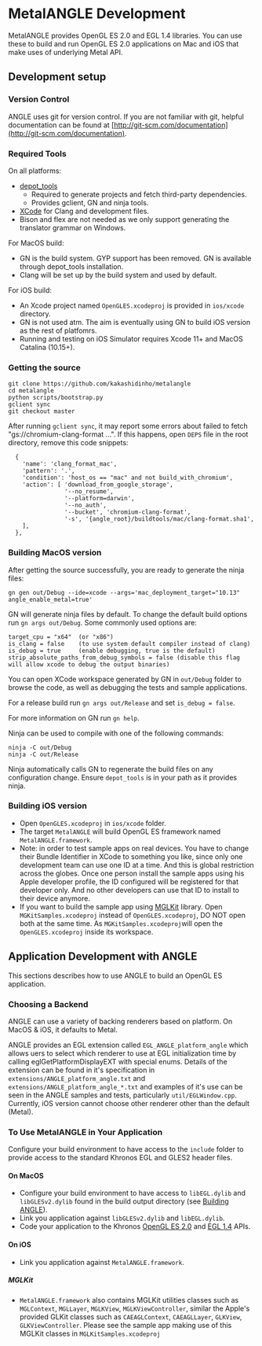 # MetalANGLE Development

MetalANGLE provides OpenGL ES 2.0 and EGL 1.4 libraries.  You can use these to build and run OpenGL ES 2.0 applications on Mac and iOS that make uses of underlying Metal API.

## Development setup

### Version Control
ANGLE uses git for version control. If you are not familiar with git, helpful documentation can be found at [http://git-scm.com/documentation](http://git-scm.com/documentation).

### Required Tools
On all platforms:

 * [depot_tools](http://dev.chromium.org/developers/how-tos/install-depot-tools)
   * Required to generate projects and fetch third-party dependencies.
   * Provides gclient, GN and ninja tools.
 * [XCode](https://developer.apple.com/xcode/) for Clang and development files.
 * Bison and flex are not needed as we only support generating the translator grammar on Windows.

For MacOS build:

 * GN is the build system.  GYP support has been removed. GN is available through depot_tools installation.
 * Clang will be set up by the build system and used by default.

For iOS build:

 * An Xcode project named `OpenGLES.xcodeproj` is provided in `ios/xcode` directory.
 * GN is not used atm. The aim is eventually using GN to build iOS version as the rest of platfomrs.
 * Running and testing on iOS Simulator requires Xcode 11+ and MacOS Catalina (10.15+).

### Getting the source

```
git clone https://github.com/kakashidinho/metalangle
cd metalangle
python scripts/bootstrap.py
gclient sync
git checkout master
```

After running `gclient sync`, it may report some errors about failed to fetch "gs://chromium-clang-format ...". If this happens, open `DEPS` file in the root directory,
remove this code snippets:
```
  {
    'name': 'clang_format_mac',
    'pattern': '.',
    'condition': 'host_os == "mac" and not build_with_chromium',
    'action': [ 'download_from_google_storage',
                '--no_resume',
                '--platform=darwin',
                '--no_auth',
                '--bucket', 'chromium-clang-format',
                '-s', '{angle_root}/buildtools/mac/clang-format.sha1',
    ],
  },
```

### Building MacOS version
After getting the source successfully, you are ready to generate the ninja files:
```
gn gen out/Debug --ide=xcode --args='mac_deployment_target="10.13" angle_enable_metal=true'
```

GN will generate ninja files by default.  To change the default build options run `gn args out/Debug`.  Some commonly used options are:
```
target_cpu = "x64"  (or "x86")
is_clang = false    (to use system default compiler instead of clang)
is_debug = true     (enable debugging, true is the default)
strip_absolute_paths_from_debug_symbols = false (disable this flag will allow xcode to debug the output binaries)
```
You can open XCode workspace generated by GN in `out/Debug` folder to browse the code, as well as debugging the tests and sample applications.

For a release build run `gn args out/Release` and set `is_debug = false`.

For more information on GN run `gn help`.

Ninja can be used to compile with one of the following commands:
```
ninja -C out/Debug
ninja -C out/Release
```
Ninja automatically calls GN to regenerate the build files on any configuration change.
Ensure `depot_tools` is in your path as it provides ninja.

### Building iOS version
- Open `OpenGLES.xcodeproj` in `ios/xcode` folder.
- The target `MetalANGLE` will build OpenGL ES framework named `MetalANGLE.framework`.
- Note: in order to test sample apps on real devices. You have to change their Bundle Identifier in XCode to something you like, since only one development team can use one ID at a time. And this is global restriction across the globes. Once one person install the sample apps using his Apple developer profile, the ID configured will be registered for that developer only. And no other developers can use that ID to install to their device anymore.
- If you want to build the sample app using [MGLKit](#MGLKit) library. Open `MGKitSamples.xcodeproj` instead of `OpenGLES.xcodeproj`, DO NOT open both at the same time. As `MGKitSamples.xcodeproj`will open the `OpenGLES.xcodeproj` inside its workspace.

## Application Development with ANGLE
This sections describes how to use ANGLE to build an OpenGL ES application.

### Choosing a Backend
ANGLE can use a variety of backing renderers based on platform.  On MacOS & iOS, it defaults to Metal.

ANGLE provides an EGL extension called `EGL_ANGLE_platform_angle` which allows uers to select which renderer to use at EGL initialization time by calling eglGetPlatformDisplayEXT with special enums. Details of the extension can be found in it's specification in `extensions/ANGLE_platform_angle.txt` and `extensions/ANGLE_platform_angle_*.txt` and examples of it's use can be seen in the ANGLE samples and tests, particularly `util/EGLWindow.cpp`.
Currently, iOS version cannot choose other renderer other than the default (Metal).

### To Use MetalANGLE in Your Application

Configure your build environment to have access to the `include` folder to provide access to the standard Khronos EGL and GLES2 header files.

#### On MacOS

 - Configure your build environment to have access to `libEGL.dylib` and `libGLESv2.dylib` found in the build output directory (see [Building ANGLE](#Building-MacOS-version)).
 - Link you application against `libGLESv2.dylib` and `libEGL.dylib`.
 - Code your application to the Khronos [OpenGL ES 2.0](http://www.khronos.org/registry/gles/) and [EGL 1.4](http://www.khronos.org/registry/egl/) APIs.

#### On iOS

 - Link you application against `MetalANGLE.framework`.
##### MGLKit
 - `MetalANGLE.framework` also contains MGLKit utilities classes such as `MGLContext`, `MGLLayer`, `MGLKView`, `MGLKViewController`, similar the Apple's provided GLKit classes such as `CAEAGLContext`, `CAEAGLLayer`, `GLKView`, `GLKViewController`. Please see the sample app making use of this MGLKit classes in `MGLKitSamples.xcodeproj`
